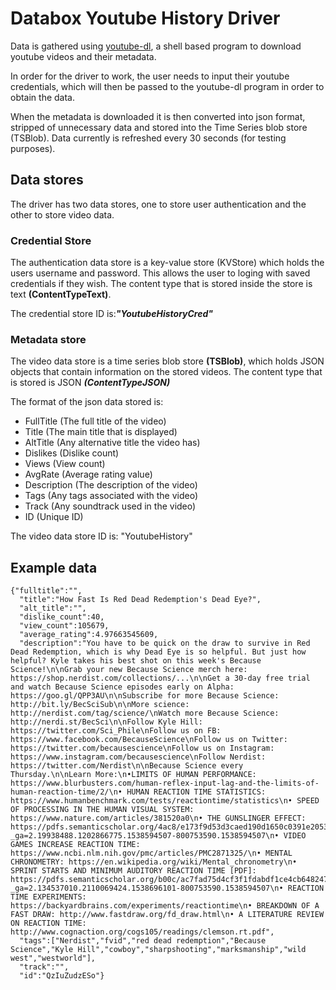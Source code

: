 # Databox Youtube History Driver


Data is gathered using [youtube-dl](https://github.com/rg3/youtube-dl/blob/master/README.md#readme), a shell based program to download youtube videos and their metadata.

In order for the driver to work, the user needs to input their youtube credentials, which will then be passed to the youtube-dl program in order to obtain the data.

When the metadata is downloaded it is then converted into json format, stripped of unnecessary data and stored into the Time Series blob store (TSBlob). 
Data currently is refreshed every 30 seconds (for testing purposes).

## Data stores
The driver has two data stores, one to store user authentication and the other to store video data.
### Credential Store
The authentication data store is a key-value store (KVStore) which holds the users username and password. This allows the user to loging with saved credentials if they wish. The content type that is stored inside the store is text **(ContentTypeText)**.

The credential store ID is:***"YoutubeHistoryCred"***

### Metadata store
The video data store is a time series blob store **(TSBlob)**, which holds JSON objects that contain information on the stored videos. The content type that is stored is JSON ***(ContentTypeJSON)***

The format of the json data stored is:
- FullTitle     (The full title of the video)
- Title         (The main title that is displayed)
- AltTitle      (Any alternative title the video has)
- Dislikes      (Dislike count)
- Views         (View count)
- AvgRate       (Average rating value)
- Description   (The description of the video)
- Tags          (Any tags associated with the video)
- Track         (Any soundtrack used in the video)
- ID            (Unique ID)

The video data store ID is: "YoutubeHistory"

## Example data
```
{"fulltitle":"",
  "title":"How Fast Is Red Dead Redemption's Dead Eye?",
  "alt_title":"",
  "dislike_count":40,
  "view_count":105679,
  "average_rating":4.97663545609,
  "description":"You have to be quick on the draw to survive in Red Dead Redemption, which is why Dead Eye is so helpful. But just how helpful? Kyle takes his best shot on this week's Because Science!\n\nGrab your new Because Science merch here: https://shop.nerdist.com/collections/...\n\nGet a 30-day free trial and watch Because Science episodes early on Alpha: https://goo.gl/QPP3AU\n\nSubscribe for more Because Science: http://bit.ly/BecSciSub\n\nMore science: http://nerdist.com/tag/science/\nWatch more Because Science: http://nerdi.st/BecSci\n\nFollow Kyle Hill: https://twitter.com/Sci_Phile\nFollow us on FB: https://www.facebook.com/BecauseScience\nFollow us on Twitter: https://twitter.com/becausescience\nFollow us on Instagram: https://www.instagram.com/becausescience\nFollow Nerdist: https://twitter.com/Nerdist\n\nBecause Science every Thursday.\n\nLearn More:\n•LIMITS OF HUMAN PERFORMANCE: https://www.blurbusters.com/human-reflex-input-lag-and-the-limits-of-human-reaction-time/2/\n• HUMAN REACTION TIME STATISTICS: https://www.humanbenchmark.com/tests/reactiontime/statistics\n• SPEED OF PROCESSING IN THE HUMAN VISUAL SYSTEM: https://www.nature.com/articles/381520a0\n• THE GUNSLINGER EFFECT: https://pdfs.semanticscholar.org/4ac8/e173f9d53d3caed190d1650c0391e2053d79.pdf?_ga=2.19938488.1202866775.1538594507-800753590.1538594507\n• VIDEO GAMES INCREASE REACTION TIME: https://www.ncbi.nlm.nih.gov/pmc/articles/PMC2871325/\n• MENTAL CHRONOMETRY: https://en.wikipedia.org/wiki/Mental_chronometry\n• SPRINT STARTS AND MINIMUM AUDITORY REACTION TIME [PDF]: https://pdfs.semanticscholar.org/b00c/ac7fad75d4cf3f1fdabdf1ce4cb648247bb7.pdf?_ga=2.134537010.2110069424.1538696101-800753590.1538594507\n• REACTION TIME EXPERIMENTS: https://backyardbrains.com/experiments/reactiontime\n• BREAKDOWN OF A FAST DRAW: http://www.fastdraw.org/fd_draw.html\n• A LITERATURE REVIEW ON REACTION TIME: http://www.cognaction.org/cogs105/readings/clemson.rt.pdf",
  "tags":["Nerdist","fvid","red dead redemption","Because Science","Kyle Hill","cowboy","sharpshooting","marksmanship","wild west","westworld"],
  "track":"",
  "id":"QzIuZudzESo"}
```
